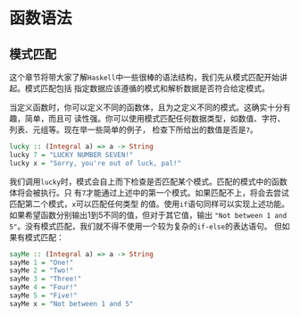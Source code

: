 # 函数语法

## 模式匹配

这个章节将带大家了解`Haskell`中一些很棒的语法结构，我们先从模式匹配开始讲起。模式匹配包括
指定数据应该遵循的模式和解析数据是否符合给定模式。

当定义函数时，你可以定义不同的函数体，且为之定义不同的模式。这确实十分有趣，简单，而且可
读性强。你可以使用模式匹配任何数据类型，如数值、字符、列表、元组等。现在举一些简单的例子，
检查下所给出的数值是否是`7`。

```haskell
lucky :: (Integral a) => a -> String  
lucky 7 = "LUCKY NUMBER SEVEN!"  
lucky x = "Sorry, you're out of luck, pal!"
```

我们调用`lucky`时，模式会自上而下检查是否匹配某个模式。匹配的模式中的函数体将会被执行。只
有`7`才能通过上述中的第一个模式。如果匹配不上，将会去尝试匹配第二个模式，`x`可以匹配任何类型
的值。使用`if`语句同样可以实现上述功能。如果希望函数分别输出1到5不同的值，但对于其它值，输出
`"Not between 1 and 5"`。没有模式匹配，我们就不得不使用一个较为复杂的`if-else`的表达语句。
但如果有模式匹配：

```haskell
sayMe :: (Integral a) => a -> String  
sayMe 1 = "One!"  
sayMe 2 = "Two!"  
sayMe 3 = "Three!"  
sayMe 4 = "Four!"  
sayMe 5 = "Five!"  
sayMe x = "Not between 1 and 5"  
```
